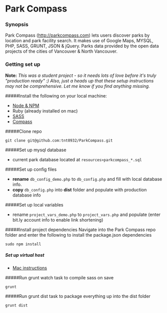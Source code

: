 
# Park Compass

### Synopsis
Park Compass (http://parkcompass.com) lets users discover parks by location and park facility search.
It makes use of Google Maps, MYSQL, PHP, SASS, GRUNT, JSON & jQuery.
Parks data provided by the open data projects of the cities of Vancouver & North Vancouver.

### Getting set up
**Note:** *This was a student project - so it needs lots of love before it's truly "production ready" :)
Also, just a heads up that these setup instructions may not be comprehensive. Let me know if you find anything missing.*

#####Install the following on your local machine:
* [Node & NPM](http://nodejs.org/)
* Ruby (already installed on mac)
* [SASS](http://sass-lang.com/install)
* [Compass](http://compass-style.org/install/)

#####Clone repo
```
git clone git@github.com:tnt0932/ParkCompass.git
```

#####Set up mysql database
* current park database located at `resources>parkcompass_*.sql`

#####Set up config files
* **rename** `db_config_demo.php` to `db_config.php` and fill with local database info.
* **copy** `db_config.php` into **dist** folder and populate with production database info

#####Set up local variables
* rename `project_vars_demo.php` to `project_vars.php` and populate
(enter bit.ly account info to enable link shortening)


#####Install project dependencies
Navigate into the Park Compass repo folder and enter the following to install the package.json dependencies
```
sudo npm install
```
##### Set up virtual host
* [Mac instructions](http://coolestguidesontheplanet.com/set-virtual-hosts-apache-mac-osx-10-10-yosemite/)

#####Run grunt watch task to compile sass on save
```
grunt
```   

#####Run grunt dist task to package everything up into the dist folder
```
grunt dist
```

